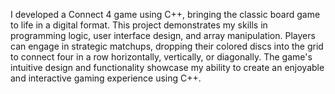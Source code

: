 I developed a Connect 4 game using C++, bringing the classic board game to life in a digital format. This project demonstrates my skills in programming logic, user interface design, and array manipulation. Players can engage in strategic matchups, dropping their colored discs into the grid to connect four in a row horizontally, vertically, or diagonally. The game's intuitive design and functionality showcase my ability to create an enjoyable and interactive gaming experience using C++.
